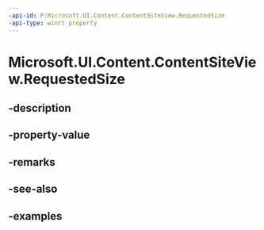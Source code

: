 ```yaml
---
-api-id: P:Microsoft.UI.Content.ContentSiteView.RequestedSize
-api-type: winrt property
---
```


# Microsoft.UI.Content.ContentSiteView.RequestedSize

<!--
public System.Numerics.Vector2 RequestedSize { get; }
-->


## -description

## -property-value

## -remarks

## -see-also

## -examples


